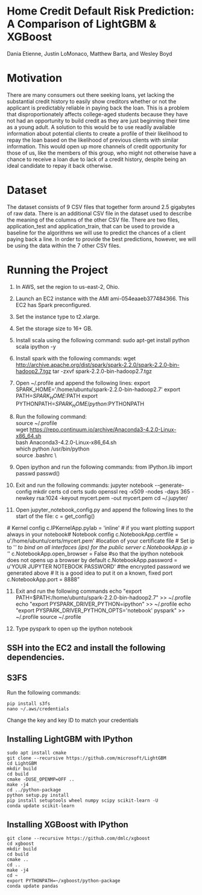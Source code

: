# Home Credit Default Risk Prediction:  A Comparison of LightGBM & XGBoost
   Dania Etienne, Justin LoMonaco, Matthew Barta, and Wesley Boyd

# Motivation
There are many consumers out there seeking loans, yet lacking the substantial credit history to easily show creditors whether or not the applicant is predictably reliable in paying back the loan. This is a problem that disproportionately affects college-aged students because they have not had an opportunity to build credit as they are just beginning their time as a young adult.  A solution to this would be to use readily available information about potential clients to create a profile of their likelihood to repay the loan based on the likelihood of previous clients with similar information. This would open up more channels of credit opportunity for those of us, like the members of this group, who might not otherwise have a chance to receive a loan due to lack of a credit history, despite being an ideal candidate to repay it back otherwise.

# Dataset
The dataset consists of 9 CSV files that together form around 2.5 gigabytes of raw data. There is an additional CSV file in the dataset used to describe the meaning of the columns of the other CSV file. There are two files, application_test and application_train, that can be used to provide a baseline for the algorithms we will use to predict the chances of a client paying back a line. In order to provide the best predictions, however, we will be using the data within the 7 other CSV files.

# Running the Project 

  1. In AWS, set the region to us-east-2, Ohio.
  2. Launch an EC2 instance with the AMI ami-054eaaeb377484366. This EC2 has Spark preconfigured.
  3. Set the instance type to t2.xlarge.
  4. Set the storage size to 16+ GB.
  
  5. Install scala using the following command: 
   sudo apt-get install python scala ipython -y
   
  6. Install spark with the following commands:
   wget http://archive.apache.org/dist/spark/spark-2.2.0/spark-2.2.0-bin-hadoop2.7.tgz
   tar -zxvf spark-2.2.0-bin-hadoop2.7.tgz
   
  7. Open ~/.profile and append the following lines:
   export SPARK_HOME='/home/ubuntu/spark-2.2.0-bin-hadoop2.7'
   export PATH=$SPARK_HOME:$PATH
   export PYTHONPATH=$SPARK_HOME/python:$PYTHONPATH
   
  8. Run the following command: \
   source ~/.profile \
   wget https://repo.continuum.io/archive/Anaconda3-4.2.0-Linux-x86_64.sh \
   bash Anaconda3-4.2.0-Linux-x86_64.sh \
   which python /usr/bin/python \
   source .bashrc \
   
  8. Open ipython and run the following commands: 
  from IPython.lib import passwd 
  passwd()
  
  9. Exit and run the following commands:
   jupyter notebook --generate-config
   mkdir certs
   cd certs
   sudo openssl req -x509 -nodes -days 365 -newkey rsa:1024 -keyout mycert.pem -out mycert.pem
   cd ~/.jupyter/
   
  10. Open jupyter_notebook_config.py and append the following lines to the start of the file:
  c = get_config() 
  
  \# Kernel config
  c.IPKernelApp.pylab = 'inline' 
  \# if you want plotting support always in your notebook# Notebook config
  c.NotebookApp.certfile = u'/home/ubuntu/certs/mycert.pem' 
  \#location of your certificate file 
  \# Set ip to '*' to bind on all interfaces (ips) for the public server
  c.NotebookApp.ip = '*' 
  c.NotebookApp.open_browser = False 
  \#so that the ipython notebook does not opens up a browser by default
  c.NotebookApp.password = u'YOUR JUPYTER NOTEBOOK PASSWORD' 
  \#the encrypted password we generated above
  \# It is a good idea to put it on a known, fixed port 
  c.NotebookApp.port = 8888”
  
  11. Exit and run the following commands
   echo "export PATH=$PATH:/home/ubuntu/spark-2.2.0-bin-hadoop2.7" >> ~/.profile
   echo "export PYSPARK_DRIVER_PYTHON=ipython" >> ~/.profile
   echo "export PYSPARK_DRIVER_PYTHON_OPTS='notebook' pyspark" >> ~/.profile
   source ~/.profile
   
  12. Type pyspark to open up the ipython notebook

## SSH into the EC2 and install the following dependencies.

## S3FS
Run the following commands:
```
pip install s3fs
nano ~/.aws/credentials
```

Change the key and key ID to match your credentials


## Installing LightGBM with IPython

```
sudo apt install cmake
git clone --recursive https://github.com/microsoft/LightGBM
cd LightGBM
mkdir build
cd build
cmake -DUSE_OPENMP=OFF ..
make -j4
cd ../python-package
python setup.py install
pip install setuptools wheel numpy scipy scikit-learn -U
conda update scikit-learn
```

## Installing XGBoost with IPython

```
git clone --recursive https://github.com/dmlc/xgboost
cd xgboost
mkdir build
cd build
cmake ..
cd ..
make -j4
cd ~
export PYTHONPATH=~/xgboost/python-package
conda update pandas
```

